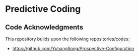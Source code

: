 # Predictive Coding


## Code Acknowledgments
This repository builds upon the following repositories/codes:
- https://github.com/YuhangSong/Prospective-Configuration
